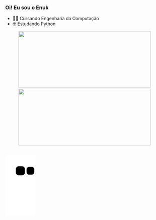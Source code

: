 ### Oi! Eu sou o Enuk
- 👨‍🎓 Cursando Engenharia da Computação
- 🤓 Estudando Python


<div align="center">
  <a href="https://github.com/EnukN">
  <img height="180em" width="420em" src="https://github-readme-stats.vercel.app/api?username=EnukN&show_icons=true&theme=dark&include_all_commits=true&count_private=true"/>
  <img height="180em" width="420em" src="https://github-readme-stats.vercel.app/api/top-langs/?username=EnukN&layout=compact&langs_count=7&theme=dark"/>
</div>

  
  ##
 

 
  ![Snake animation](https://github.com/EnukN/EnukN/blob/output/github-contribution-grid-snake.svg)
 
</div>
